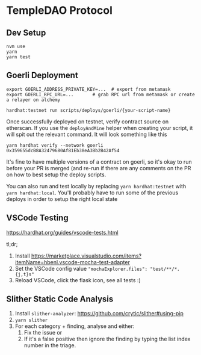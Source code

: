 # TempleDAO Protocol

## Dev Setup
```
nvm use
yarn
yarn test
```


## Goerli Deployment
```
export GOERLI_ADDRESS_PRIVATE_KEY=...  # export from metamask 
export GOERLI_RPC_URL=... 		# grab RPC url from metamask or create a relayer on alchemy

hardhat:testnet run scripts/deploys/goerli/{your-script-name}
```

Once successfully deployed on testnet, verify contract source on etherscan. If you use the `deployAndMine` helper when creating your
script, it will spit out the relevant command. It will look something like this

```
yarn hardhat verify --network goerli 0x359655dcB8A32479680Af81Eb38eA3Bb2B42Af54 
```

It's fine to have multiple versions of a contract on goerli, so it's okay to run before your PR is merged (and re-run if there are any
comments on the PR on how to best setup the deploy scripts.

You can also run and test locally by replacing `yarn hardhat:testnet` with `yarn hardhat:local`. You'll probably have to run some of the previous deploys
in order to setup the right local state


## VSCode Testing

https://hardhat.org/guides/vscode-tests.html

tl;dr;
  1. Install https://marketplace.visualstudio.com/items?itemName=hbenl.vscode-mocha-test-adapter
  2. Set the VSCode config value `"mochaExplorer.files": "test/**/*.{j,t}s"`
  3. Reload VSCode, click the flask icon, see all tests :)

## Slither Static Code Analysis

1. Install `slither-analyzer`: <https://github.com/crytic/slither#using-pip>
2. `yarn slither`
3. For each category + finding, analyse and either:
   1. Fix the issue or
   2. If it's a false positive then ignore the finding by typing the list index number in the triage.
